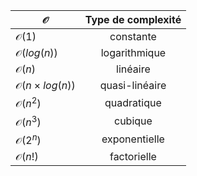 
|$\mathcal{O}$|**Type de complexité**|
|---|:-: |
|$\mathcal{O}(1)$|constante|
|$\mathcal{O}(log(n))$|logarithmique|
|$\mathcal{O}(n)$|linéaire|
|$\mathcal{O}(n×log(n))$|quasi-linéaire|
|$\mathcal{O}(n^2)$|quadratique|
|$\mathcal{O}(n^3)$|cubique|
|$\mathcal{O}(2^n)$|exponentielle|
|$\mathcal{O}(n!)$|factorielle|
